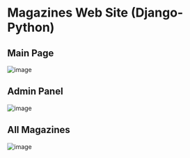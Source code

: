# Magazines Web Site (Django-Python)

## Main Page

![image](https://user-images.githubusercontent.com/99922562/196470651-ac02141c-e87c-4cf9-bdb7-30b6dd6689f6.png)
## Admin Panel

![image](https://user-images.githubusercontent.com/99922562/196470479-e7c88ffa-2eca-460e-96e2-55b51a2c4550.png)
## All Magazines

![image](https://user-images.githubusercontent.com/99922562/196471042-24fb248e-da29-408e-aba8-c81c50be4ad0.png)
